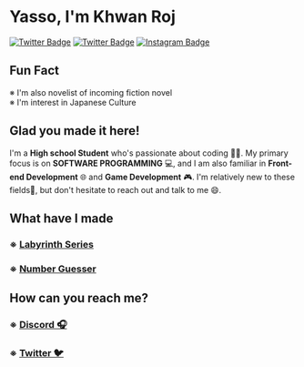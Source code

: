 # Yasso, I'm Khwan Roj
[![Twitter Badge](https://img.shields.io/badge/-Twitter-00acee?style=flat-square&logo=Twitter&logoColor=white)](https://twitter.com/khwanroj)
[![Twitter Badge](https://img.shields.io/badge/-Discord-3044c7?style=flat-square&logo=Discord&logoColor=white)](https://discordapp.com/users/799902575557738496)
[![Instagram Badge](https://img.shields.io/badge/-Instagram-e4405f?style=flat-square&logo=Instagram&logoColor=white)](https://instagram.com/khwanroj.bread/)
## Fun Fact
※ I'm also novelist of incoming fiction novel   
※ I'm interest in Japanese Culture
## Glad you made it here!
I'm a **High school Student** who's passionate about coding 👩‍💻. My primary focus is on **SOFTWARE PROGRAMMING** 💻, and I am also familiar in **Front-end Development** 🌐 and **Game Development** 🎮. I'm relatively new to these fields🔰, but don't hesitate to reach out and talk to me 😄.
## What have I made
### ※ [**Labyrinth Series**](https://github.com/roj-khwan/Labyrinth-Series)
### ※ [**Number Guesser**](https://github.com/roj-khwan/Number-Guesser)
## How can you reach me?
### ※ [Discord 🎧](https://discordapp.com/users/799902575557738496)
### ※ [Twitter 🐦](https://twitter.com/KhwanRoj)
